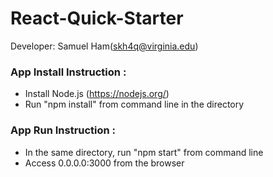 # React-Quick-Starter

Developer: Samuel Ham(skh4q@virginia.edu)

### App Install Instruction :
 - Install Node.js (https://nodejs.org/)
 - Run "npm install" from command line in the directory

### App Run Instruction :
 - In the same directory, run "npm start" from command line
 - Access 0.0.0.0:3000 from the browser
